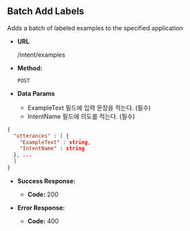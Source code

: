 **Batch Add Labels**
----
  Adds a batch of labeled examples to the specified application

* **URL**

  /intent/examples

* **Method:**

  `POST`

* **Data Params**

  *  ExampleText 필드에 입력 문장을 적는다. (필수)
  *  IntentName 필드에 의도를 적는다. (필수)
  
``` json
{
  "utterances" : [ {
    "ExampleText" : string,
    "IntentName" : string
  }, ...
  ]
}
```

* **Success Response:** 

  * **Code:** 200 <br />
        
 
* **Error Response:**

  * **Code:** 400 <br />
